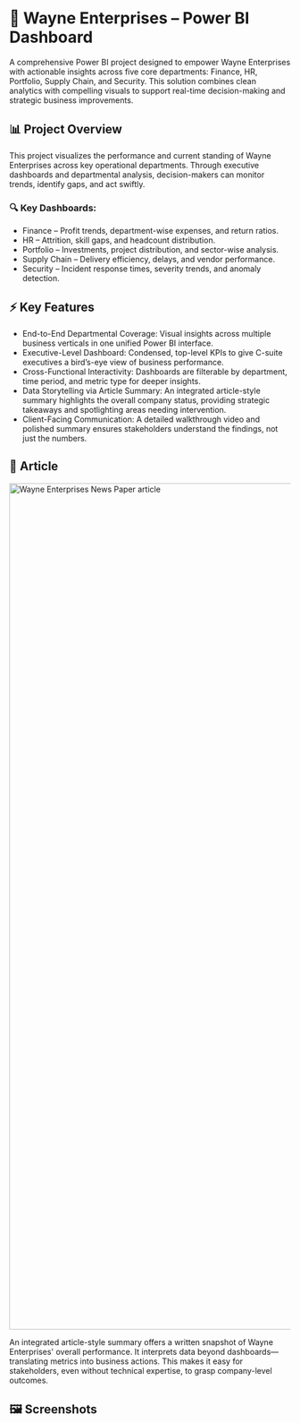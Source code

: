 # 🏢 Wayne Enterprises – Power BI Dashboard
A comprehensive Power BI project designed to empower Wayne Enterprises with actionable insights across five core departments: Finance, HR, Portfolio, Supply Chain, and Security. This solution combines clean analytics with compelling visuals to support real-time decision-making and strategic business improvements.
## 📊 Project Overview
This project visualizes the performance and current standing of Wayne Enterprises across key operational departments. Through executive dashboards and departmental analysis, decision-makers can monitor trends, identify gaps, and act swiftly.
### 🔍 Key Dashboards:
- Finance – Profit trends, department-wise expenses, and return ratios.
- HR – Attrition, skill gaps, and headcount distribution.
- Portfolio – Investments, project distribution, and sector-wise analysis.
- Supply Chain – Delivery efficiency, delays, and vendor performance.
- Security – Incident response times, severity trends, and anomaly detection.
## ⚡ Key Features
- End-to-End Departmental Coverage: Visual insights across multiple business verticals in one unified Power BI interface.
- Executive-Level Dashboard: Condensed, top-level KPIs to give C-suite executives a bird’s-eye view of business performance.
- Cross-Functional Interactivity: Dashboards are filterable by department, time period, and metric type for deeper insights.
- Data Storytelling via Article Summary: An integrated article-style summary highlights the overall company status, providing strategic takeaways and spotlighting areas needing intervention.
- Client-Facing Communication: A detailed walkthrough video and polished summary ensures stakeholders understand the findings, not just the numbers.
## 📄 Article
<img width="792" height="1512" alt="Wayne Enterprises News Paper article" src="https://github.com/user-attachments/assets/de4f25fd-e72e-4e5b-a626-632aea30da0f" />

An integrated article-style summary offers a written snapshot of Wayne Enterprises' overall performance. It interprets data beyond dashboards—translating metrics into business actions. This makes it easy for stakeholders, even without technical expertise, to grasp company-level outcomes.
## 🖼️ Screenshots
